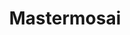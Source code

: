 ---
title: Mastermosai
description: Open source learning plateform 
link: "https://mastermosai.netlify.app/"
imagePath: "/projects/img-6.webp"
plateformImg: "/icons/web.png"

---